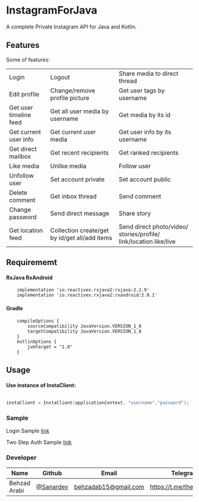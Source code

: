 # InstagramForJava
A complete Private Instagram API for Java and Kotlin.

## Features
Some of features:

|    |    |    |
| ------ | ------ | ------ |
| Login | Logout| Share media to direct thread 
| Edit profile | Change/remove profile picture | Get user tags by username |
| Get user timeline feed | Get all user media by username | Get media by its id |
| Get current user info | Get current user media | Get user info by its username 
| Get direct mailbox | Get recent recipients | Get ranked recipients |
| Like media | Unlike media | Follow user |
| Unfollow user | Set account private | Set account public |
| Delete comment | Get inbox thread | Send comment |
| Change password | Send direct message | Share story |
| Get location feed | Collection create/get by id/get all/add items | Send direct photo/video/ stories/profile/ link/location like/live |


## Requirememt
#### RxJava RxAndroid
```
    implementation 'io.reactivex.rxjava2:rxjava:2.2.9'
    implementation 'io.reactivex.rxjava2:rxandroid:2.0.1'
```

#### Gradle
```
    compileOptions {
        sourceCompatibility JavaVersion.VERSION_1_8
        targetCompatibility JavaVersion.VERSION_1_8
    }
    kotlinOptions {
        jvmTarget = "1.8"
    }
```
## Usage

#### Use instance of InstaClient:
```kotlin

instaClient = InstaClient(applicationContext, "username","password");
```
### Sample
Login Sample [link](https://github.com/BehzadArabi/Instagram-Api-Java-kotlin/blob/master/app/src/main/java/com/sanardev/instagramapijavatest/MainActivity.kt)

Two Step Auth Sample [link](https://github.com/BehzadArabi/Instagram-Api-Java-kotlin/blob/master/app/src/main/java/com/sanardev/instagramapijavatest/TwoStepAuthActivity.kt)

### Developer
| Name | Github | Email | Telegram |
| ------ | ------ | ------ | ------ |
| Behzad Arabi | [@Sanardev](https://github.com/sanardev) | [behzadab15@gmail.com](mailto:behzadab15@gmail.com) | https://t.me/theSanardev |
